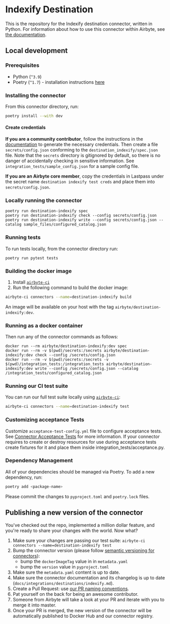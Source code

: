 # Indexify Destination

This is the repository for the Indexify destination connector, written in Python.
For information about how to use this connector within Airbyte, see [the documentation](https://docs.airbyte.com/integrations/destinations/indexify).

## Local development

### Prerequisites

- Python (`^3.9`)
- Poetry (`^1.7`) - installation instructions [here](https://python-poetry.org/docs/#installation)

### Installing the connector

From this connector directory, run:

```bash
poetry install --with dev
```

#### Create credentials

**If you are a community contributor**, follow the instructions in the [documentation](https://docs.airbyte.com/integrations/destinations/indexify)
to generate the necessary credentials. Then create a file `secrets/config.json` conforming to the `destination_indexify/spec.json` file.
Note that the `secrets` directory is gitignored by default, so there is no danger of accidentally checking in sensitive information.
See `integration_tests/sample_config.json` for a sample config file.

**If you are an Airbyte core member**, copy the credentials in Lastpass under the secret name `destination indexify test creds`
and place them into `secrets/config.json`.

### Locally running the connector

```
poetry run destination-indexify spec
poetry run destination-indexify check --config secrets/config.json
poetry run destination-indexify write --config secrets/config.json --catalog sample_files/configured_catalog.json
```

### Running tests

To run tests locally, from the connector directory run:

```
poetry run pytest tests
```

### Building the docker image

1. Install [`airbyte-ci`](https://github.com/airbytehq/airbyte/blob/master/airbyte-ci/connectors/pipelines/README.md)
2. Run the following command to build the docker image:

```bash
airbyte-ci connectors --name=destination-indexify build
```

An image will be available on your host with the tag `airbyte/destination-indexify:dev`.

### Running as a docker container

Then run any of the connector commands as follows:

```
docker run --rm airbyte/destination-indexify:dev spec
docker run --rm -v $(pwd)/secrets:/secrets airbyte/destination-indexify:dev check --config /secrets/config.json
docker run --rm -v $(pwd)/secrets:/secrets -v $(pwd)/integration_tests:/integration_tests airbyte/destination-indexify:dev write --config /secrets/config.json --catalog /integration_tests/configured_catalog.json
```

### Running our CI test suite

You can run our full test suite locally using [`airbyte-ci`](https://github.com/airbytehq/airbyte/blob/master/airbyte-ci/connectors/pipelines/README.md):

```bash
airbyte-ci connectors --name=destination-indexify test
```

### Customizing acceptance Tests

Customize `acceptance-test-config.yml` file to configure acceptance tests. See [Connector Acceptance Tests](https://docs.airbyte.com/connector-development/testing-connectors/connector-acceptance-tests-reference) for more information.
If your connector requires to create or destroy resources for use during acceptance tests create fixtures for it and place them inside integration_tests/acceptance.py.

### Dependency Management

All of your dependencies should be managed via Poetry.
To add a new dependency, run:

```bash
poetry add <package-name>
```

Please commit the changes to `pyproject.toml` and `poetry.lock` files.

## Publishing a new version of the connector

You've checked out the repo, implemented a million dollar feature, and you're ready to share your changes with the world. Now what?

1. Make sure your changes are passing our test suite: `airbyte-ci connectors --name=destination-indexify test`
2. Bump the connector version (please follow [semantic versioning for connectors](https://docs.airbyte.com/contributing-to-airbyte/resources/pull-requests-handbook/#semantic-versioning-for-connectors)):
   - bump the `dockerImageTag` value in in `metadata.yaml`
   - bump the `version` value in `pyproject.toml`
3. Make sure the `metadata.yaml` content is up to date.
4. Make sure the connector documentation and its changelog is up to date (`docs/integrations/destinations/indexify.md`).
5. Create a Pull Request: use [our PR naming conventions](https://docs.airbyte.com/contributing-to-airbyte/resources/pull-requests-handbook/#pull-request-title-convention).
6. Pat yourself on the back for being an awesome contributor.
7. Someone from Airbyte will take a look at your PR and iterate with you to merge it into master.
8. Once your PR is merged, the new version of the connector will be automatically published to Docker Hub and our connector registry.
